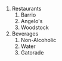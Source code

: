 1. Restaurants
   1. Barrio
   2. Angelo's
   3. Woodstock
2. Beverages
   1. Non-Alcoholic
   2. Water
   3. Gatorade
